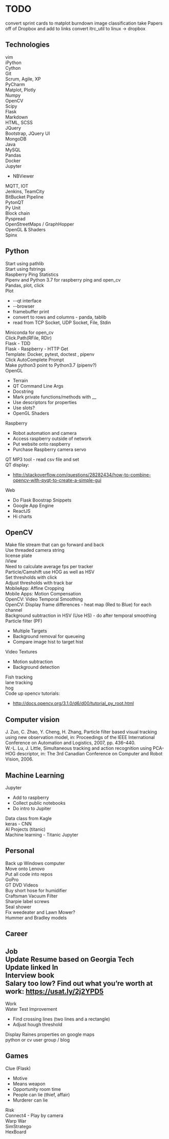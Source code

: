 # TODO  

convert sprint cards to matplot burndown
image classification
take Papers off of Dropbox and add to links
convert itrc_util to linux -> dropbox

## Technologies  
vim  
iPython  
Cython  
Git  
Scrum, Agile, XP  
PyCharm  
Matplot, Plotly  
Numpy  
OpenCV  
Scipy  
Flask  
Markdown  
HTML, SCSS  
JQuery  
Bootstrap, JQuery UI  
MongoDB  
Java  
MySQL  
Pandas  
Docker  
Jupyter  
- NBViewer  

MQTT, IOT  
Jenkins, TeamCity  
BitBucket Pipeline  
PytonQT  
Py Unit  
Block chain  
Pyspread  
OpenStreetMaps / GraphHopper  
OpenGL & Shaders  
Spinx  

## Python  
Start using pathlib  
Start using fstrings  
Raspberry Ping Statistics  
Pipenv and Python 3.7 for raspberry ping and open_cv  
Pandas, plot, click  
Plot  
- --qt interface  
- --browser  
- framebuffer print  
- convert to rows and columns - panda, tablib  
- read from TCP Socket, UDP Socket, File, Stdin  

Miniconda for open_cv  
Click.Path(RFile, RDir)  
Flask - TDD  
Flask - Raspberry - HTTP Get  
Template: Docker, pytest, doctest , pipenv  
Click AutoComplete Prompt  
Make python3 point to Python3.7 (pipenv?)  
OpenGL  
- Terrain  
- QT Command Line Args  
- Docstring  
- Mark private functions/methods with __  
- Use descriptors for properties  
- Use slots?  
- OpenGL Shaders  

Raspberry  
- Robot automation and camera  
- Access raspberry outside of network  
- Put website onto raspberry  
- Purchase Raspberry camera servo  

QT MP3 tool - read csv file and set  
QT display:  
+ http://stackoverflow.com/questions/28282434/how-to-combine-opencv-with-pyqt-to-create-a-simple-gui  

Web  
- Do Flask Boostrap Snippets  
- Google App Engine  
- ReactJS  
- Hi charts  


## OpenCV  
Make file stream that can go forward and back  
Use threaded camera string  
license plate  
iView  
Need to calculate average fps per tracker  
Particle/Camshift use HOG as well as HSV  
Set thresholds with click  
Adjust thresholds with track bar  
MobileApp: Affine Cropping  
Mobile Apps: Motion Compensation  
OpenCV: Video Temporal Smoothing  
OpenCV: Display frame differences - heat map (Red to Blue) for each channel  
Background subtraction in HSV (Use HS) - do after temporal smoothing  
Particle filter (PF)  
- Multiple Targets  
- Background removal for queueing  
- Compare image hist to target hist  

Video Textures  
- Motion subtraction  
- Background detection  

Fish tracking  
lane tracking  
hog  
Code up opencv tutorials:  
+ http://docs.opencv.org/3.1.0/d6/d00/tutorial_py_root.html  


## Computer vision  
J. Zuo, C. Zhao, Y. Cheng, H. Zhang, Particle filter based visual tracking using new observation model, in: Proceedings of the IEEE International Conference on Automation and Logistics, 2007, pp. 436–440.  
W.-L. Lu, J. Little, Simultaneous tracking and action recognition using PCA-HOG descriptor, in: The 3rd Canadian Conference on Computer and Robot Vision, 2006.  

## Machine Learning  
Jupyter  
- Add to raspberry  
- Collect public notebooks  
- Do intro to Jupiter  

Data class from Kagle  
keras - CNN  
AI Projects (titanic)  
Machine learning - Titanic Jupyter  

## Personal  
Back up Windows computer  
Move onto Lenovo  
Put all code into repos  
GoPro  
GT DVD Videos  
Buy short hose for humidifier  
Craftsman Vacuum Filter  
Sharpie label screws  
Seal shower  
Fix weedeater and Lawn Mower?  
Hummer and Bradley models  

## Career  
Job  
Update Resume based on Georgia Tech  
Update linked In  
Interview book  
Salary too low? Find out what you’re worth at work: https://usat.ly/2j2YPD5  
-----------------------------------  
Work  
Water Test Improvement  
- Find crossing lines (two lines and a rectangle)  
- Adjust hough threshold  

Display Raines properties on google maps  
python or cv user group / blog  

## Games  
Clue (Flask)  
- Motive  
- Means weapon  
- Opportunity room time  
- People can lie (thief, affair)  
- Murderer can lie  

Risk  
Connect4 - Play by camera  
Warp War  
SimStratego  
HexBoard  
